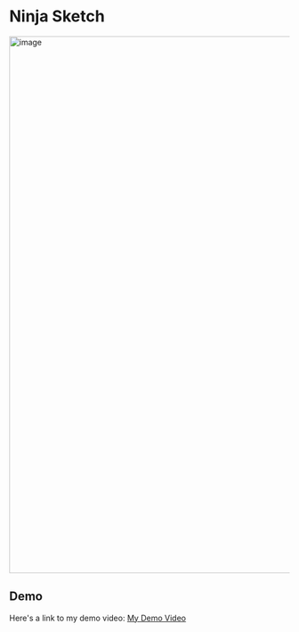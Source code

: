 # Ninja Sketch

<img width="1853" height="965" alt="image" src="https://github.com/user-attachments/assets/aa864adc-bfcb-4955-8190-455b28dc6f0c" />

## Demo

Here's a link to my demo video: [My Demo Video](https://vimeo.com/1117194907?share=copy)
